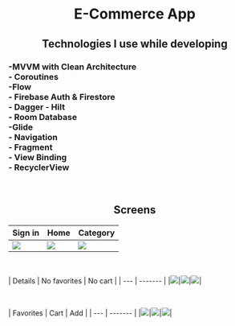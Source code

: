 <h1 align="center">
E-Commerce App
</h1>

<h2 align="center">
Technologies I use while developing
</h2>

<h3 align="left">
 -MVVM with Clean Architecture <br>
 - Coroutines <br>
 -Flow<br>
 - Firebase Auth & Firestore <br>
 - Dagger - Hilt <br>
 - Room Database <br>
 -Glide<br>
 - Navigation <br>
 - Fragment <br>
 - View Binding <br>
 - RecyclerView <br>
 </h3><br>
 
<h2 align="center">
Screens
</h2>

| Sign in | Home | Category |
| ------ | ---- | ------ |
|<img src="https://github.com/Tunahandmr/ECommerceApp/assets/100168989/3bff6677-fc92-4b34-b8d1-6b3ade4c4a20"/>|<img src="https://github.com/Tunahandmr/ECommerceApp/assets/100168989/63d40ddf-55c9-44be-9e3c-97676e056f90" />|<img src="https://github.com/Tunahandmr/ECommerceApp/assets/100168989/60277f9d-2308-49f4-b62b-d3e938fea19f"/>|

</br>

| Details | No favorites | No cart |
| --- | ------- |
|<img src="https://github.com/Tunahandmr/ECommerceApp/assets/100168989/6a632c69-ada8-4625-9413-237b12e4ad00"/>|<img src="https://github.com/Tunahandmr/ECommerceApp/assets/100168989/1ad6e65b-4ed1-45eb-8479-837952b249bc" />|<img src="https://github.com/Tunahandmr/ECommerceApp/assets/100168989/b58d4dbe-3d48-4184-a9de-0d6f90f63d54" />|

</br>

| Favorites | Cart | Add |
| --- | ------- |
|<img src="https://github.com/Tunahandmr/ECommerceApp/assets/100168989/492f09e8-34e0-428b-90d3-8230f9985978"/>|<img src="https://github.com/Tunahandmr/ECommerceApp/assets/100168989/0bd81c1c-0783-4736-b593-4bd3d6596676" />|<img src="https://github.com/Tunahandmr/ECommerceApp/assets/100168989/5fbf7a50-99b6-4744-a186-c4a4d9202627" />|
